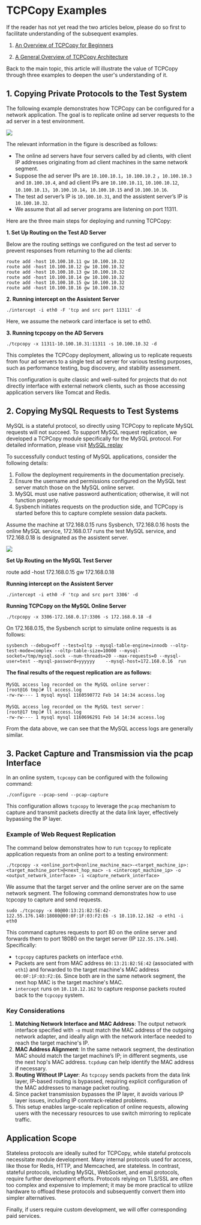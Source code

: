 # TCPCopy Examples

If the reader has not yet read the two articles below, please do so first to facilitate understanding of the subsequent examples.

1. [An Overview of TCPCopy for Beginners](https://session-replay-tools.github.io/tcpcopy/Beginners.html)

2. [A General Overview of TCPCopy Architecture](https://session-replay-tools.github.io/tcpcopy/Architecture.html)

Back to the main topic, this article will illustrate the value of TCPCopy through three examples to deepen the user's understanding of it.

## 1. Copying Private Protocols to the Test System

The following example demonstrates how TCPCopy can be configured for a network application. The goal is to replicate online ad server requests to the ad server in a test environment.

![](images/example1.png)

The relevant information in the figure is described as follows:

- The online ad servers have four servers called by ad clients, with client IP addresses originating from ad client machines in the same network segment.
- Suppose the ad server IPs are `10.100.10.1`，`10.100.10.2` ，`10.100.10.3` and `10.100.10.4`, and ad client IPs are `10.100.10.11`, `10.100.10.12`, `10.100.10.13`，`10.100.10.14`，`10.100.10.15`  and `10.100.10.16`.
- The test ad server’s IP is `10.100.10.31`, and the assistent server’s IP is `10.100.10.32`.
- We assume that all ad server programs are listening on port 11311.

Here are the three main steps for deploying and running TCPCopy:

**1. Set Up Routing on the Test AD Server**

Below are the routing settings we configured on the test ad server to prevent responses from returning to the ad clients:

```shell
route add -host 10.100.10.11 gw 10.100.10.32
route add -host 10.100.10.12 gw 10.100.10.32
route add -host 10.100.10.13 gw 10.100.10.32
route add -host 10.100.10.14 gw 10.100.10.32
route add -host 10.100.10.15 gw 10.100.10.32
route add -host 10.100.10.16 gw 10.100.10.32
```

**2. Running intercept on the Assistent Server**

`./intercept -i eth0 -F 'tcp and src port 11311' -d` 

Here, we assume the network card interface is set to eth0.

**3. Running tcpcopy on the AD Servers**

`./tcpcopy -x 11311-10.100.10.31:11311 -s 10.100.10.32 -d`

This completes the TCPCopy deployment, allowing us to replicate requests from four ad servers to a single test ad server for various testing purposes, such as performance testing, bug discovery, and stability assessment.

This configuration is quite classic and well-suited for projects that do not directly interface with external network clients, such as those accessing application servers like Tomcat and Redis.

## 2. Copying MySQL Requests to Test Systems

MySQL is a stateful protocol, so directly using TCPCopy to replicate MySQL requests will not succeed. To support MySQL request replication, we developed a TCPCopy module specifically for the MySQL protocol. For detailed information, please visit [MySQL replay](https://github.com/session-replay-tools/mysql-replay-module)

To successfully conduct testing of MySQL applications, consider the following details:

1. Follow the deployment requirements in the documentation precisely.
2. Ensure the username and permissions configured on the MySQL test server match those on the MySQL online server.  
3. MySQL must use native password authentication; otherwise, it will not function properly.
4. Sysbench initiates requests on the production side, and TCPCopy is started before this to capture complete session data packets.

Assume the machine at 172.168.0.15 runs Sysbench, 172.168.0.16 hosts the online MySQL service, 172.168.0.17 runs the test MySQL service, and 172.168.0.18 is designated as the assistent server.

![](images/example2.png)

**Set Up Routing on the MySQL Test Server**

route add -host 172.168.0.15 gw 172.168.0.18

**Running intercept on the Assistent Server**

`./intercept -i eth0 -F 'tcp and src port 3306' -d` 

**Running TCPCopy on the MySQL Online Server**

`./tcpcopy -x 3306-172.168.0.17:3306 -s 172.168.0.18 -d`

On 172.168.0.15, the Sysbench script to simulate online requests is as follows:

`sysbench --debug=off --test=oltp --mysql-table-engine=innodb --oltp-test-mode=complex --oltp-table-size=10000 --mysql-socket=/tmp/mysql.sock --num-threads=20 --max-requests=0 --mysql-user=test --mysql-password=yyyyyy    --mysql-host=172.168.0.16  run`

**The final results of the request replication are as follows:**

```shell
MySQL access log recorded on the MySQL online server：
[root@16 tmp]# ll access.log
-rw-rw---- 1 mysql mysql 1160590772 Feb 14 14:34 access.log

MySQL access log recorded on the MySQL test server：
[root@17 tmp]# ll access.log
-rw-rw---- 1 mysql mysql 1160696291 Feb 14 14:34 access.log
```

From the data above, we can see that the MySQL access logs are generally similar.

## 3. Packet Capture and Transmission via the pcap Interface

In an online system, `tcpcopy` can be configured with the following command:

```shell
./configure --pcap-send --pcap-capture
```

This configuration allows `tcpcopy` to leverage the `pcap` mechanism to capture and transmit packets directly at the data link layer, effectively bypassing the IP layer.

### Example of Web Request Replication

The command below demonstrates how to run `tcpcopy` to replicate application requests from an online port to a testing environment:

```shell
./tcpcopy -x <online_port>@<online_machine_mac>-<target_machine_ip>:<target_machine_port>@<next_hop_mac> -s <intercept_machine_ip> -o <output_network_interface> -i <capture_network_interface>
```

We assume that the target server and the online server are on the same network segment. The following command demonstrates how to use tcpcopy to capture and send requests.

```shell
sudo ./tcpcopy -x 80@00:13:21:B2:5E:42-122.55.176.148:18080@00:0F:1F:03:F2:E6 -s 10.110.12.162 -o eth1 -i eth0
```

This command captures requests to port 80 on the online server and forwards them to port 18080 on the target server (IP `122.55.176.148`). Specifically:

- `tcpcopy` captures packets on interface `eth0`.
- Packets are sent from MAC address `00:13:21:B2:5E:42` (associated with `eth1`) and forwarded to the target machine's MAC address `00:0F:1F:03:F2:E6`. Since both are in the same network segment, the next hop MAC is the target machine's MAC.
- `intercept` runs on `10.110.12.162` to capture response packets routed back to the `tcpcopy` system.

### Key Considerations

1. **Matching Network Interface and MAC Address**: The output network interface specified with `-o` must match the MAC address of the outgoing network adapter, and ideally align with the network interface needed to reach the target machine's IP.
2. **MAC Address Alignment**: In the same network segment, the destination MAC should match the target machine’s IP; in different segments, use the next hop's MAC address. `tcpdump` can help identify the MAC address if necessary.
3. **Routing Without IP Layer**: As `tcpcopy` sends packets from the data link layer, IP-based routing is bypassed, requiring explicit configuration of the MAC addresses to manage packet routing.
4. Since packet transmission bypasses the IP layer, it avoids various IP layer issues, including IP conntrack-related problems.
5. This setup enables large-scale replication of online requests, allowing users with the necessary resources to use switch mirroring to replicate traffic.

## Application Scope

Stateless protocols are ideally suited for TCPCopy, while stateful protocols necessitate module development. Many internal protocols used for access, like those for Redis, HTTP, and Memcached, are stateless. In contrast, stateful protocols, including MySQL, WebSocket, and email protocols, require further development efforts. Protocols relying on TLS/SSL are often too complex and expensive to implement; it may be more practical to utilize hardware to offload these protocols and subsequently convert them into simpler alternatives.

Finally, if users require custom development, we will offer corresponding paid services.
